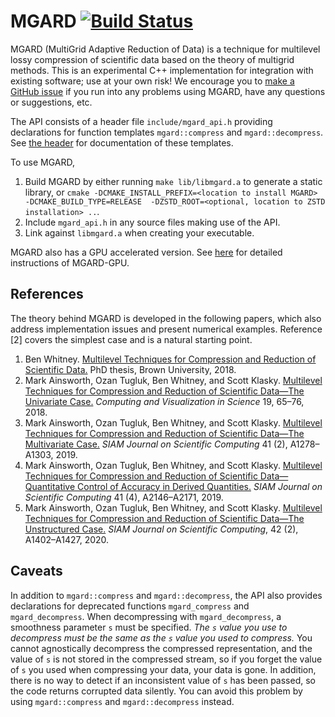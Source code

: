 # MGARD [![Build Status][travis status]][travis]

MGARD (MultiGrid Adaptive Reduction of Data) is a technique for multilevel lossy compression of scientific data based on the theory of multigrid methods.
This is an experimental C++ implementation for integration with existing software; use at your own risk!
We encourage you to [make a GitHub issue][issue form] if you run into any problems using MGARD, have any questions or suggestions, etc.

The API consists of a header file `include/mgard_api.h` providing declarations for function templates `mgard::compress` and `mgard::decompress`.
See [the header][api] for documentation of these templates.

To use MGARD,

1. Build MGARD by either running `make lib/libmgard.a` to generate a static library, or `cmake -DCMAKE_INSTALL_PREFIX=<location to install MGARD> -DCMAKE_BUILD_TYPE=RELEASE  -DZSTD_ROOT=<optional, location to ZSTD installation> ..`.
2. Include `mgard_api.h` in any source files making use of the API.
3. Link against `libmgard.a` when creating your executable.

MGARD also has a GPU accelerated version. See [here][gpu] for detailed instructions of MGARD-GPU.

[travis]: https://travis-ci.org/CODARcode/MGARD
[travis status]: https://travis-ci.org/CODARcode/MGARD.svg?branch=master
[issue form]: https://github.com/CODARcode/MGARD/issues/new/choose
[api]: include/mgard_api.h
[gpu]: README_MGARD_GPU.md
## References

The theory behind MGARD is developed in the following papers, which also address implementation issues and present numerical examples.
Reference [2] covers the simplest case and is a natural starting point.

1. Ben Whitney. [Multilevel Techniques for Compression and Reduction of Scientific Data.][thesis] PhD thesis, Brown University, 2018.
2. Mark Ainsworth, Ozan Tugluk, Ben Whitney, and Scott Klasky. [Multilevel Techniques for Compression and Reduction of Scientific Data—The Univariate Case.][univariate] *Computing and Visualization in Science* 19, 65–76, 2018.
3. Mark Ainsworth, Ozan Tugluk, Ben Whitney, and Scott Klasky. [Multilevel Techniques for Compression and Reduction of Scientific Data—The Multivariate Case.][multivariate] *SIAM Journal on Scientific Computing* 41 (2), A1278–A1303, 2019.
4. Mark Ainsworth, Ozan Tugluk, Ben Whitney, and Scott Klasky. [Multilevel Techniques for Compression and Reduction of Scientific Data—Quantitative Control of Accuracy in Derived Quantities.][quantities] *SIAM Journal on Scientific Computing* 41 (4), A2146–A2171, 2019.
5. Mark Ainsworth, Ozan Tugluk, Ben Whitney, and Scott Klasky. [Multilevel Techniques for Compression and Reduction of Scientific Data—The Unstructured Case.][unstructured] *SIAM Journal on Scientific Computing*, 42 (2), A1402–A1427, 2020.

[thesis]: https://doi.org/10.26300/ya1v-hn97
[univariate]: https://doi.org/10.1007/s00791-018-00303-9
[multivariate]: https://doi.org/10.1137/18M1166651
[quantities]: https://doi.org/10.1137/18M1208885
[unstructured]: https://doi.org/10.1137/19M1267878

## Caveats

In addition to `mgard::compress` and `mgard::decompress`, the API also provides declarations for deprecated functions `mgard_compress` and `mgard_decompress`.
When decompressing with `mgard_decompress`, a smoothness parameter `s` must be specified.
*The `s` value you use to decompress must be the same as the `s` value you used to compress.*
You cannot agnostically decompress the compressed representation, and the value of `s` is not stored in the compressed stream, so if you forget the value of `s` you used when compressing your data, your data is gone.
In addition, there is no way to detect if an inconsistent value of `s` has been passed, so the code returns corrupted data silently.
You can avoid this problem by using `mgard::compress` and `mgard::decompress` instead.
